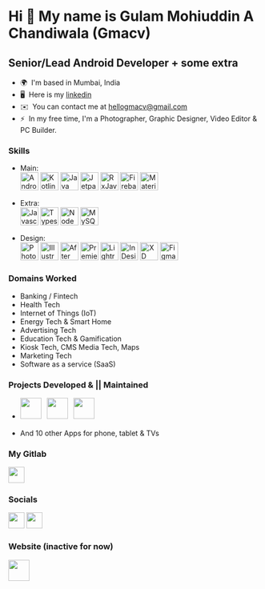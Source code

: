 Hi 👋 My name is Gulam Mohiuddin A Chandiwala (Gmacv)
=====================================================

Senior/Lead Android Developer + some extra
--------------------------------------------------

* 🌍  I'm based in Mumbai, India
* 🖥️  Here is my [linkedin](http://www.linkedin.com/in/gmacv/)
* ✉️  You can contact me at [hellogmacv@gmail.com](mailto:hellogmacv@gmail.com)
* ⚡  In my free time, I'm a Photographer, Graphic Designer, Video Editor & PC Builder.

### Skills

<ul>
<p align="left">
  <li>Main:&ensp;</li>
  <a href="https://developer.android.com/" target="_blank" rel="noreferrer"><img src="https://i.imgur.com/B54rVLO.png" width="36" height="36" alt="Android" /></a>
  <a href="https://kotlinlang.org/" target="_blank" rel="noreferrer"><img src="https://i.imgur.com/5lDxOC4.png" width="36" height="36" alt="Kotlin" /></a>
  <a href="https://www.oracle.com/java/" target="_blank" rel="noreferrer"><img src="https://raw.githubusercontent.com/danielcranney/readme-generator/main/public/icons/skills/java-colored.svg" width="36" height="36" alt="Java" /></a>
  <a href="https://developer.android.com/jetpack" target="_blank" rel="noreferrer"><img src="https://i.imgur.com/i6B7x08.png" width="36" height="36" alt="Jetpack" /></a>
  <a href="https://reactivex.io/" target="_blank" rel="noreferrer"><img src="https://i.imgur.com/GGHiHQx.png" width="36" height="36" alt="RxJava" /></a>
  <a href="https://firebase.google.com/" target="_blank" rel="noreferrer"><img src="https://raw.githubusercontent.com/danielcranney/readme-generator/main/public/icons/skills/firebase-colored.svg" width="36" height="36" alt="Firebase" /></a>
  <a href="https://material.io/design" target="_blank" rel="noreferrer"><img src="https://i.imgur.com/RH1hu0E.png" width="36" height="36" alt="Material Design" /></a>
</p>
<p align="left">
  <li>Extra:&ensp;</li>
  <a href="https://developer.mozilla.org/en-US/docs/Web/JavaScript" target="_blank" rel="noreferrer"><img src="https://raw.githubusercontent.com/danielcranney/readme-generator/main/public/icons/skills/javascript-colored.svg" width="36" height="36" alt="Javascript" /></a>
  <a href="https://www.typescriptlang.org/" target="_blank" rel="noreferrer"><img src="https://raw.githubusercontent.com/danielcranney/readme-generator/main/public/icons/skills/typescript-colored.svg" width="36" height="36" alt="Typescript" /></a>
  <a href="https://nodejs.org/en/" target="_blank" rel="noreferrer"><img src="https://raw.githubusercontent.com/danielcranney/readme-generator/main/public/icons/skills/nodejs-colored.svg" width="36" height="36" alt="NodeJS" /></a>
  <a href="https://www.mysql.com/" target="_blank" rel="noreferrer"><img src="https://raw.githubusercontent.com/danielcranney/readme-generator/main/public/icons/skills/mysql-colored.svg" width="36" height="36" alt="MySQL" /></a>
</p>
<p align="left">
  <li>Design:&ensp;</li>
  <a href="https://www.adobe.com/uk/products/photoshop.html" target="_blank" rel="noreferrer"><img src="https://i.imgur.com/0Qx04St.png" width="36" height="36" alt="Photoshop" /></a>
  <a href="adobe.com/uk/products/illustrator.html" target="_blank" rel="noreferrer"><img src="https://i.imgur.com/aBNaEUB.png" width="36" height="36" alt="Illustrator" /></a>
  <a href="https://www.adobe.com/uk/products/aftereffects.html" target="_blank" rel="noreferrer"><img src="https://i.imgur.com/ItQ7tqq.png" width="36" height="36" alt="After Effects" /></a>
  <a href="https://www.adobe.com/uk/products/premiere.html" target="_blank" rel="noreferrer"><img src="https://i.imgur.com/Q6IYyhr.png" width="36" height="36" alt="Premiere Pro" /></a>
  <a href="https://www.adobe.com/uk/products/photoshop-lightroom.html" target="_blank" rel="noreferrer"><img src="https://i.imgur.com/Un9ETlk.png" width="36" height="36" alt="Lightroom" /></a>
  <a href="https://www.adobe.com/uk/products/indesign.html" target="_blank" rel="noreferrer"><img src="https://i.imgur.com/9dALMDo.png" width="36" height="36" alt="InDesign" /></a>
  <a href="https://www.adobe.com/uk/products/xd.html" target="_blank" rel="noreferrer"><img src="https://i.imgur.com/ZLUwjUg.png" width="36" height="36" alt="XD" /></a>
  <a href="https://www.figma.com/" target="_blank" rel="noreferrer"><img src="https://raw.githubusercontent.com/danielcranney/readme-generator/main/public/icons/skills/figma-colored.svg" width="36" height="36" alt="Figma" /></a>
</p>
</ul>

### Domains Worked

<p align="left">
  <ul>
    <li>Banking / Fintech</li>
    <li>Health Tech</li>
    <li>Internet of Things (IoT)</li>
    <li>Energy Tech & Smart Home</li>
    <li>Advertising Tech</li>
    <li>Education Tech & Gamification</li>
    <li>Kiosk Tech, CMS Media Tech, Maps</li>
    <li>Marketing Tech</li>
    <li>Software as a service (SaaS)</li>
  </ul>
</p>

### Projects Developed & || Maintained

<p align="left"> 
  <ul>
<li><a href="https://www.adboost.app/"><img src="https://i.imgur.com/0jywu8B.png" width="42" /></a>
  &ensp;<a href="http://play.google.com/store/apps/details?id=com.sustlabs.ohmassistant&hl=en"><img src="https://i.imgur.com/CNX0wrx.png" width="42" /></a>  
  &ensp;<a href="https://play.google.com/store/apps/details?id=inspireone.mastero&hl=en&gl=US"><img src="https://i.imgur.com/ww5tIgf.png" width="42" /></a></li>
  <br><li>And 10 other Apps for phone, tablet & TVs</li>
  </ul>
</p>

### My Gitlab

<p align="left">
  <a href="https://gitlab.com/gulam.chandiwala" target="_blank" rel="noreferrer"><img src="https://i.imgur.com/A6pW4l4.png" width="32" height="32" /></a>  
</p>

### Socials

<p align="left">
  <a href="https://www.linkedin.com/in/gmacv" target="_blank" rel="noreferrer"><img src="https://raw.githubusercontent.com/danielcranney/readme-generator/main/public/icons/socials/linkedin.svg" width="32" height="32" /></a>
  <a href="https://www.stackoverflow.com/users/7118726" target="_blank" rel="noreferrer"><img src="https://raw.githubusercontent.com/danielcranney/readme-generator/main/public/icons/socials/stackoverflow.svg" width="32" height="32" /></a> 
</p>

### Website (inactive for now)
<p align="left"> <a href="https://www.gmacv.com" target="_blank" rel="noreferrer"><img src="https://i.imgur.com/rcT9S6M.png" width="42" height="42" /></a></p>
